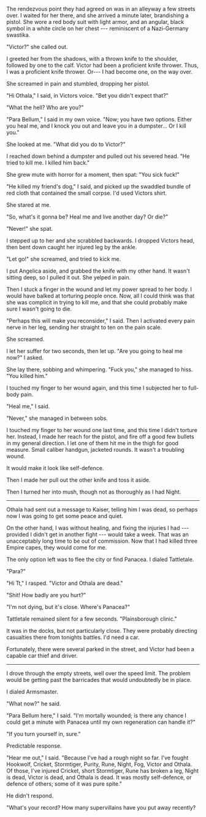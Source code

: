 The rendezvous point they had agreed on was in an alleyway a few streets over. I waited for her there,
and she arrived a minute later, brandishing a pistol. She wore a red body suit with light armor,
and an angular, black symbol in a white circle on her chest --- reminiscent of a Nazi-Germany swastika.

"Victor?" she called out.

I greeted her from the shadows, with a thrown knife to the shoulder,
followed by one to the calf. Victor had been a proficient knife thrower. Thus, I was a proficient knife thrower.
Or--- I had become one, on the way over.

She screamed in pain and stumbled, dropping her pistol.

"Hi Othala," I said, in Victors voice. "Bet you didn't expect that?"

"What the hell? Who are you?"

"Para Bellum," I said in my own voice. "Now; you have two options. Either you heal me, and I knock you out
and leave you in a dumpster... Or I kill you."

She looked at me. "What did you do to Victor?"

I reached down behind a dumpster and pulled out his severed head. "He tried to kill me. I killed him back."

She grew mute with horror for a moment, then spat: "You sick fuck!"

"He killed my friend's dog," I said, and picked up the swaddled bundle of red cloth that contained the
small corpse. I'd used Victors shirt.

She stared at me.

"So, what's it gonna be? Heal me and live another day? Or die?"

"Never!" she spat.

I stepped up to her and she scrabbled backwards. I dropped Victors head, then bent down caught her injured leg
by the ankle.

"Let go!" she screamed, and tried to kick me.

I put Angelica aside, and grabbed the knife with my other hand. It wasn't sitting deep, so I pulled
it out. She yelped in pain.

Then I stuck a finger in the wound and let my power spread to her body. I would have balked at torturing
people once. Now, all I could think was that she was complicit in trying to kill me, and that she could
probably make sure I wasn't going to die.

"Perhaps this will make you reconsider," I said. Then I activated every pain nerve in her leg, sending her straight
to ten on the pain scale.

She screamed.

I let her suffer for two seconds, then let up. "Are you going to heal me now?" I asked.

She lay there, sobbing and whimpering. "Fuck you," she managed to hiss. "You killed him."

I touched my finger to her wound again, and this time I subjected her to full-body pain.

"Heal me," I said.

"Never," she managed in between sobs.

I touched my finger to her wound one last time, and this time I didn't torture her. Instead, I made
her reach for the pistol, and fire off a good few bullets in my general direction. I let one of them
hit me in the thigh for good measure. Small caliber handgun, jacketed rounds. It wasn't a troubling
wound.

It would make it look like self-defence.

Then I made her pull out the other knife and toss it aside.

Then I turned her into mush, though not as thoroughly as I had Night.

----

Othala had sent out a message to Kaiser, telling him I was dead, so perhaps now I was going to get
some peace and quiet.

On the other hand, I was without healing, and fixing the injuries I had --- provided I didn't get in
another fight --- would take a week. That was an unacceptably long time to be out of commission. Now that
I had killed three Empire capes, they would come for me.

The only option left was to flee the city or find Panacea. I dialed Tattletale.

"Para?"

"Hi Tt," I rasped. "Victor and Othala are dead."

"Shit! How badly are you hurt?"

"I'm not dying, but it's close. Where's Panacea?"

Tattletale remained silent for a few seconds. "Plainsborough clinic."

It was in the docks, but not particularly close. They were probably directing casualties there
from tonights battles. I'd need a car.

Fortunately, there were several parked in the street, and Victor had been a capable car thief and driver.

----

I drove through the empty streets, well over the speed limit.
The problem would be getting past the barricades that would undoubtedly be in place.

I dialed Armsmaster.

"What now?" he said.

"Para Bellum here," I said. "I'm mortally wounded; is there any chance I could get a minute with Panacea
until my own regeneration can handle it?"

"If you turn yourself in, sure."

Predictable response.

"Hear me out," I said. "Because I've had a rough night so far.
I've fought Hookwolf, Cricket, Stormtiger, Purity, Rune, Night, Fog, Victor and Othala. Of those,
I've injured Cricket, short Stormtiger, Rune has broken a leg, Night is dead, Victor is dead, and Othala is
dead. It was mostly self-defence, or defence of others; some of it was pure spite."

He didn't respond.

"What's your record? How many supervillains have you put away recently?
